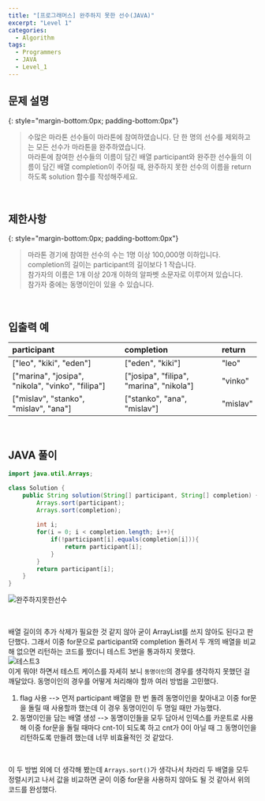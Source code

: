 ```yaml
---
title: "[프로그래머스] 완주하지 못한 선수(JAVA)"
excerpt: "Level 1"
categories: 
  - Algorithm
tags: 
  - Programmers
  - JAVA
  - Level_1
---
```




## 문제 설명
{: style="margin-bottom:0px; padding-bottom:0px"}

> 수많은 마라톤 선수들이 마라톤에 참여하였습니다. 단 한 명의 선수를 제외하고는 모든 선수가 마라톤을 완주하였습니다. <br> 마라톤에 참여한 선수들의 이름이 담긴 배열 participant와 완주한 선수들의 이름이 담긴 배열 completion이 주어질 때, 완주하지 못한 선수의 이름을 return 하도록 solution 함수를 작성해주세요.

<br>

## 제한사항
{: style="margin-bottom:0px; padding-bottom:0px"}
> 마라톤 경기에 참여한 선수의 수는 1명 이상 100,000명 이하입니다. <br>
completion의 길이는 participant의 길이보다 1 작습니다. <br>
참가자의 이름은 1개 이상 20개 이하의 알파벳 소문자로 이루어져 있습니다. <br>
참가자 중에는 동명이인이 있을 수 있습니다. 

<br>

## 입출력 예


|participant|completion|return|
|:---------|:------|:------|
|["leo", "kiki", "eden"]|["eden", "kiki"]|"leo"|
|["marina", "josipa", "nikola", "vinko", "filipa"]|["josipa", "filipa", "marina", "nikola"]|"vinko"|
|["mislav", "stanko", "mislav", "ana"]|["stanko", "ana", "mislav"]|"mislav"|

<br>

## JAVA 풀이

```java
import java.util.Arrays;

class Solution {
    public String solution(String[] participant, String[] completion) {
        Arrays.sort(participant);
        Arrays.sort(completion);
        
        int i;
        for(i = 0; i < completion.length; i++){
            if(!participant[i].equals(completion[i])){
                return participant[i];
            }
        }
        return participant[i];
    }
}
```


![완주하지못한선수](https://user-images.githubusercontent.com/70805241/113862328-37889380-97e3-11eb-9342-4a667ee53059.png)

<br>

배열 길이의 추가 삭제가 필요한 것 같지 않아 굳이 ArrayList를 쓰지 않아도 된다고 판단했다. 그래서 이중 for문으로 participant와 completion 돌려서 두 개의 배열을 비교해 없으면 리턴하는 코드를 짰더니 테스트 3번을 통과하지 못했다.<br>
![테스트3](https://user-images.githubusercontent.com/70805241/113864827-52a8d280-97e6-11eb-8fa8-e239f70f4f07.png) <br>
이게 뭐야! 하면서 테스트 케이스를 자세히 보니 `동명이인`의 경우를 생각하지 못했던 걸 깨달았다. 동명이인의 경우를 어떻게 처리해야 할까 여러 방법을 고민했다.
1. flag 사용 --> 먼저 participant 배열을 한 번 돌려 동명이인을 찾아내고 이중 for문을 돌릴 때 사용할까 했는데 이 경우 동명이인이 두 명일 때만 가능했다.
2. 동명이인을 담는 배열 생성 --> 동명이인들을 모두 담아서 인덱스를 카운트로 사용해 이중 for문을 돌릴 때마다 cnt-1이 되도록 하고 cnt가 0이 아닐 때 그 동명이인을 리턴하도록 만들려 했는데 너무 비효율적인 것 같았다.
<br>

이 두 방법 외에 더 생각해 봤는데 `Arrays.sort()`가 생각나서 차라리 두 배열을 모두 정렬시키고 나서 값을 비교하면 굳이 이중 for문을 사용하지 않아도 될 것 같아서 위의 코드를 완성했다. 